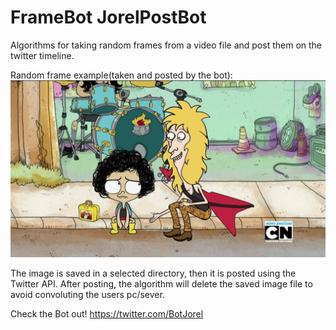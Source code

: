 # FrameBot JorelPostBot 

Algorithms for taking random frames from a video file and post them on the twitter timeline.

Random frame example(taken and posted by the bot):
![jorel](Jorelito.jpeg)  

The image is saved in a selected directory, then it is posted using the Twitter API. After posting, the algorithm will delete the saved image file to avoid convoluting the users pc/sever.

Check the Bot out! https://twitter.com/BotJorel 

